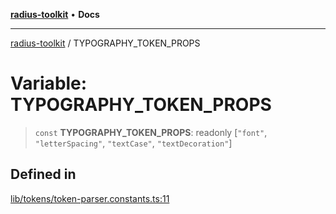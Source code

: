 [**radius-toolkit**](../README.md) • **Docs**

***

[radius-toolkit](../globals.md) / TYPOGRAPHY\_TOKEN\_PROPS

# Variable: TYPOGRAPHY\_TOKEN\_PROPS

> `const` **TYPOGRAPHY\_TOKEN\_PROPS**: readonly [`"font"`, `"letterSpacing"`, `"textCase"`, `"textDecoration"`]

## Defined in

[lib/tokens/token-parser.constants.ts:11](https://github.com/rangle/radius-token-tango/blob/5b6e6f5adbda55f8c41a4c8308d1d8885a9b9a2f/packages/radius-toolkit/src/lib/tokens/token-parser.constants.ts#L11)
